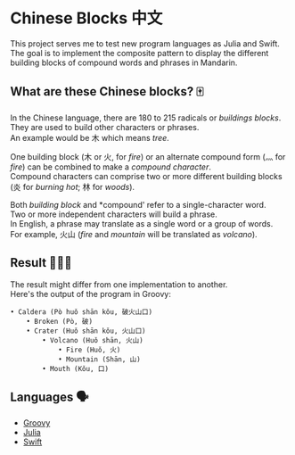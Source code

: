 # Chinese Blocks 中文
This project serves me to test new program languages as Julia and Swift.  
The goal is to implement the composite pattern to display the different building blocks of compound words and phrases in Mandarin.

## What are these Chinese blocks? 🀄️
In the Chinese language, there are 180 to 215 radicals or *buildings blocks*.  
They are used to build other characters or phrases.  
An example would be 木 which means *tree*.

One building block (木 or 火, for *fire*) or an alternate compound form (灬 for *fire*) can be combined to make a *compound character*.  
Compound characters can comprise two or more different building blocks (炎 for *burning hot*; 林 for *woods*).

Both *building block* and *compound' refer to a single-character word.  
Two or more independent characters will build a phrase.  
In English, a phrase may translate as a single word or a group of words.  
For example, 火山 (*fire* and *mountain* will be translated as *volcano*).

## Result 👨🏻‍💻
The result might differ from one implementation to another.  
Here's the output of the program in Groovy:

	• Caldera (Pò huǒ shān kǒu, 破火山口)
		• Broken (Pò, 破)
		• Crater (Huǒ shān kǒu, 火山口)
			• Volcano (Huǒ shān, 火山)
				• Fire (Huǒ, 火)
				• Mountain (Shān, 山)
			• Mouth (Kǒu, 口)

## Languages 🗣️
- [Groovy](groovy/README.md)
- [Julia](julia/README.md)
- [Swift](swift/README.md)
